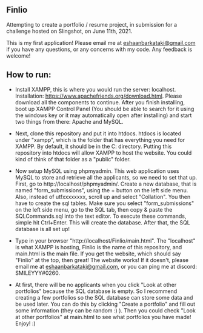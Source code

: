 ## Finlio

Attempting to create a portfolio / resume project, in submission for a challenge hosted on Slingshot, on June 11th, 2021. 

This is my first application! Please email me at eshaanbarkataki@gmail.com if you have any questions, or any concerns with my code. Any feedback is welcome! 


## How to run:

- Install XAMPP, this is where you would run the server: localhost. Installation: https://www.apachefriends.org/download.html. Please download all the components to continue. After you finish installing, boot up XAMPP Control Panel (You should be able to search for it using the windows key or it may automatically open after installing) and start two things from there: Apache and MySQL.

- Next, clone this repository and put it into htdocs. htdocs is located under "xampp", which is the folder that has everything you need for XAMPP. By default, it should be in the C: directory. Putting this repository into htdocs will allow XAMPP to host the website. You could kind of think of that folder as a "public" folder. 

- Now setup MySQL using phpmyadmin. This web application uses MySQL to store and retrieve all the applicants, so we need to set that up. First, go to http://localhost/phpmyadmin/. Create a new database, that is named "form_submissions", using the + button on the left side menu. Also, instead of utfxxxxxxxx, scroll up and select "Collation". You then have to create the sql tables. Make sure you select "form_submissions" on the left side menu, go to the SQL tab, then copy & paste the SQLCommands.sql into the text editor. To execute these commands, simple hit Ctrl+Enter. This will create the database. After that, the SQL database is all set up!

- Type in your browser "http://localhost/Finlio/main.html". The "localhost" is what XAMPP is hosting, Finlio is the name of this repository, and main.html is the main file. If you get the website, which should say "Finlio" at the top, then great! The website works! If it doesn't, please email me at eshaanbarkataki@gmail.com, or you can ping me at discord: SMILEYYY#0260.

- At first, there will be no applicants when you click "Look at other portfolios" because the SQL database is empty. So I recommend creating a few portfolios so the SQL database can store some data and be used later. You can do this by clicking "Create a portfolio" and fill out some information (they can be random :) ). Then you could check "Look at other portfolios" at main.html to see what portfolios you have made! Enjoy! :)
